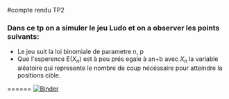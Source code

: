 #compte rendu TP2

### Dans ce tp on a simuler le jeu Ludo et on a observer les points suivants:
   * Le jeu suit la loi binomiale de parametre n, p
   * Que l'esperence E($X_n$) est à peu prés egale à an+b avec $X_n$ la variable aléatoire qui represente le nombre de coup nécéssaire pour atteindre la positions cible.

======
[![Binder](https://mybinder.org/badge_logo.svg)](https://mybinder.org/v2/gh/S0URON/tpProba.git/master?labpath=TP2%2FTP2_Elmoknimedamin.ipynb)